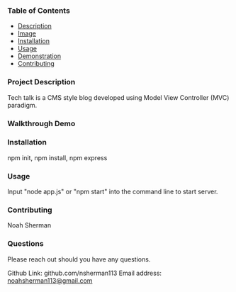 ### Table of Contents 
  - [Description](#description)
  - [Image](#image)
  - [Installation](#installation)
  - [Usage](#usage)
  - [Demonstration](#demo)
  - [Contributing](#contributing)
  
  
### Project Description
  
  Tech talk is a CMS style blog developed using Model View Controller (MVC) paradigm. 
 ### Walkthrough Demo 



### Installation 
  npm init, npm install, npm express

### Usage
 Input "node app.js" or "npm start" into the command line to start server. 

### Contributing

 Noah Sherman  
 
### Questions 
 Please reach out should you have any questions.  

  Github Link: github.com/nsherman113
  Email address: noahsherman113@gmail.com
